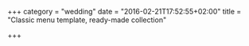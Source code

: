 +++
category = "wedding"
date = "2016-02-21T17:52:55+02:00"
title = "Classic menu template, ready-made collection"

+++